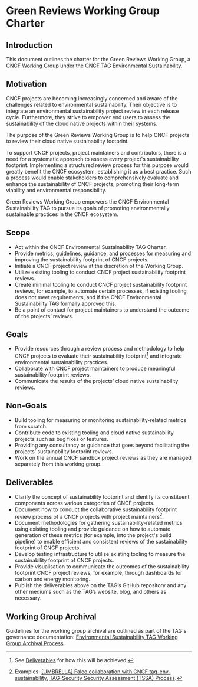 # Green Reviews Working Group Charter

## Introduction

This document outlines the charter for the Green Reviews Working Group, a [CNCF Working Group](https://github.com/cncf/toc/blob/main/workinggroups/README.md) under the [CNCF TAG Environmental Sustainability](https://github.com/cncf/tag-env-sustainability).

## Motivation

CNCF projects are becoming increasingly concerned and aware of the challenges related to environmental sustainability. Their objective is to integrate an environmental sustainability project review in each release cycle. Furthermore, they strive to empower end users to assess the sustainability of the cloud native projects within their systems.

The purpose of the Green Reviews Working Group is to help CNCF projects to review their cloud native sustainability footprint.

To support CNCF projects, project maintainers and contributors, there is a need for a systematic approach to assess every project's sustainability footprint. Implementing a structured review process for this purpose would greatly benefit the CNCF ecosystem, establishing it as a best practice. Such a process would enable stakeholders to comprehensively evaluate and enhance the sustainability of CNCF projects, promoting their long-term viability and environmental responsibility.

Green Reviews Working Group empowers the CNCF Environmental Sustainability TAG to pursue its goals of promoting environmentally sustainable practices in the CNCF ecosystem.

## Scope

- Act within the CNCF Environmental Sustainability TAG Charter.
- Provide metrics, guidelines, guidance, and processes for measuring and improving the sustainability footprint of CNCF projects.
- Initiate a CNCF project review at the discretion of the Working Group.
- Utilize existing tooling to conduct CNCF project sustainability footprint reviews.
- Create minimal tooling to conduct CNCF project sustainability footprint reviews, for example, to automate certain processes, if existing tooling does not meet requirements, and if the CNCF Environmental Sustainability TAG formally approved this.
- Be a point of contact for project maintainers to understand the outcome of the projects’ reviews.

## Goals

- Provide resources through a review process and methodology to help CNCF projects to evaluate their sustainability footprint[^1] and integrate environmental sustainability practices.
- Collaborate with CNCF project maintainers to produce meaningful sustainability footprint reviews.
- Communicate the results of the projects’ cloud native sustainability reviews.

## Non-Goals

- Build tooling for measuring or monitoring sustainability-related metrics from scratch.
- Contribute code to existing tooling and cloud native sustainability projects such as bug fixes or features.
- Providing any consultancy or guidance that goes beyond facilitating the projects’ sustainability footprint reviews.
- Work on the annual CNCF sandbox project reviews as they are managed separately from this working group.

## Deliverables

- Clarify the concept of sustainability footprint and identify its constituent components across various categories of CNCF projects.
- Document how to conduct the collaborative sustainability footprint review process of a CNCF projects with project maintainers[^2].
- Document methodologies for gathering sustainability-related metrics using existing tooling and provide guidance on how to automate generation of these metrics (for example, into the project's build pipeline) to enable efficient and consistent reviews of the sustainability footprint of CNCF projects.
- Develop testing infrastructure to utilise existing tooling to measure the sustainability footprint of CNCF projects.
- Provide visualisation to communicate the outcomes of the sustainability footprint CNCF project reviews, for example, through dashboards for carbon and energy monitoring.
- Publish the deliverables above on the TAG’s GitHub repository and any other mediums such as the TAG’s website, blog, and others as necessary.

## Working Group Archival

Guidelines for the working group archival are outlined as part of the TAG's governance documentation: [Environmental Sustainability TAG Working Group Archival Process](https://github.com/cncf/tag-env-sustainability/blob/main/governance/working-group-archival-process.md#working-group-archival-process-guidelines).

[^1]: See [Deliverables](#Deliverables) for how this will be achieved.

[^2]: Examples: [[UMBRELLA] Falco collaboration with CNCF tag-env-sustainability](https://github.com/falcosecurity/falco/issues/2435),  [TAG-Security Security Assessment (TSSA) Process](https://github.com/cncf/tag-security/tree/main/assessments).
